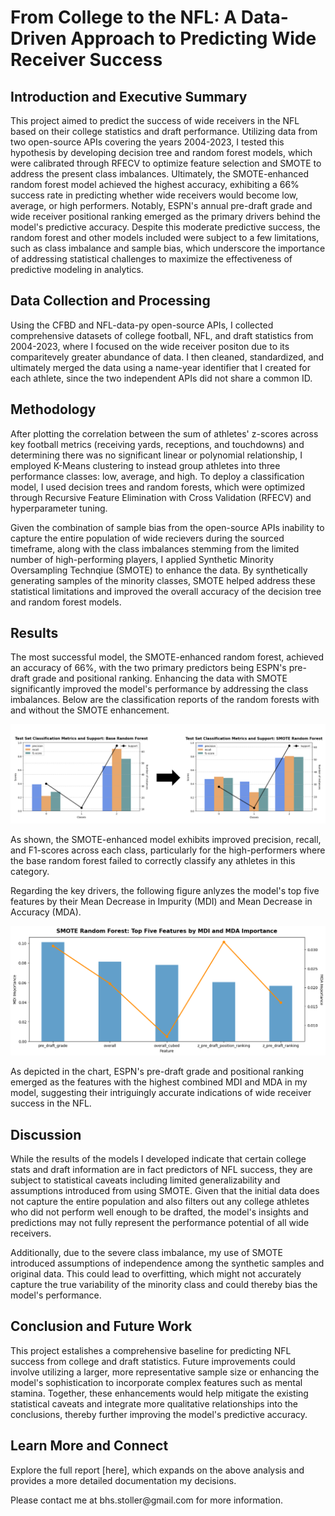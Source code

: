 # From College to the NFL: A Data-Driven Approach to Predicting Wide Receiver Success

## Introduction and Executive Summary
This project aimed to predict the success of wide receivers in the NFL based on their college statistics and draft performance. Utilizing data from two open-source APIs covering the years 2004-2023, I tested this hypothesis by developing decision tree and random forest models, which were calibrated through RFECV to optimize feature selection and SMOTE to address the present class imbalances. Ultimately, the SMOTE-enhanced random forest model achieved the highest accuracy, exhibiting a 66% success rate in predicting whether wide receivers would become low, average, or high performers. Notably, ESPN's annual pre-draft grade and wide receiver positional ranking emerged as the primary drivers behind the model's predictive accuracy. Despite this moderate predictive success, the random forest and other models included were subject to a few limitations, such as class imbalance and sample bias, which underscore the importance of addressing statistical challenges to maximize the effectiveness of predictive modeling in analytics.

## Data Collection and Processing
Using the CFBD and NFL-data-py open-source APIs, I collected comprehensive datasets of college football, NFL, and draft statistics from 2004-2023, where I focused on the wide receiver positon due to its comparitevely greater abundance of data. I then cleaned, standardized, and ultimately merged the data using a name-year identifier that I created for each athlete, since the two independent APIs did not share a common ID.

## Methodology
After plotting the correlation between the sum of athletes' z-scores across key football metrics (receiving yards, receptions, and touchdowns) and determining there was no significant linear or polynomial relationship, I employed K-Means clustering to instead group athletes into three performance classes: low, average, and high. To deploy a classification model, I used decision trees and random forests, which were optimized through Recursive Feature Elimination with Cross Validation (RFECV) and hyperparameter tuning. 
</p>
Given the combination of sample bias from the open-source APIs inability to capture the entire population of wide recievers during the sourced timeframe, along with the class imbalances stemming from the limited number of high-performing players, I applied Synthetic Minority Oversampling Technqiue (SMOTE) to enhance the data. By synthetically generating samples of the minority classes, SMOTE helped address these statistical limitations and improved the overall accuracy of the decision tree and random forest models.

## Results
The most successful model, the SMOTE-enhanced random forest, achieved an accuracy of 66%, with the two primary predictors being ESPN's pre-draft grade and positional ranking. Enhancing the data with SMOTE significantly improved the model's performance by addressing the class imbalances. Below are the classification reports of the random forests with and without the SMOTE enhancement.
</p>
<p align="center">
  <img src="Figures/figure_24.png" title="Random Forest Classification Report Comparison">
</p>
As shown, the SMOTE-enhanced model exhibits improved precision, recall, and F1-scores across each class, particularly for the high-performers where the base random forest failed to correctly classify any athletes in this category. 
</p>
Regarding the key drivers, the following figure anlyzes the model's top five features by their Mean Decrease in Impurity (MDI) and Mean Decrease in Accuracy (MDA).
</p>
<p align="center">
  <img src="Figures/figure_23.png" title="SMOTE Random Forest: Top Five Features by MDI and MDA Importance">
</p>
As depicted in the chart, ESPN's pre-draft grade and positional ranking emerged as the features with the highest combined MDI and MDA in my model, suggesting their intriguingly accurate indications of wide receiver success in the NFL.

## Discussion
While the results of the models I developed indicate that certain college stats and draft information are in fact predictors of NFL success, they are subject to statistical caveats including limited generalizability and assumptions introduced from using SMOTE. Given that the initial data does not capture the entire population and also filters out any college athletes who did not perform well enough to be drafted, the model's insights and predictions may not fully represent the performance potential of all wide receivers.
</p>
Additionally, due to the severe class imbalance, my use of SMOTE introduced assumptions of independence among the synthetic samples and original data. This could lead to overfitting, which might not accurately capture the true variability of the minority class and could thereby bias the model's performance.

## Conclusion and Future Work
This project estalishes a comprehensive baseline for predicting NFL success from college and draft statistics. Future improvements could involve utilizing a larger, more representative sample size or enhancing the model's sophistication to incorporate complex features such as mental stamina. Together, these enhancements would help mitigate the existing statistical caveats and integrate more qualitative relationships into the conclusions, thereby further improving the model's predictive accuracy.

## Learn More and Connect
Explore the full report [here], which expands on the above analysis and provides a more detailed documentation my decisions.
</p>
Please contact me at bhs.stoller@gmail.com for more information.
